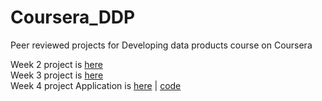# Coursera_DDP
Peer reviewed projects for Developing data products course on Coursera

Week 2 project is [here](https://vodkolav.github.io/Coursera_DDP/Week2/)<br />
Week 3 project is [here](https://vodkolav.github.io/Coursera_DDP/Week3/)<br />
Week 4 project Application is [here](https://michaelbergere.shinyapps.io/Week4/) | [code](https://github.com/vodkolav/Coursera_DDP/tree/gh-pages/Week4)